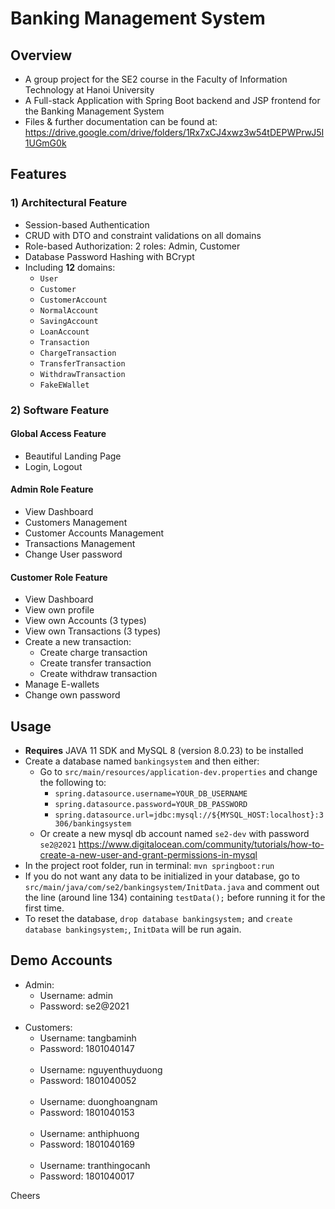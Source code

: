 # Banking Management System

**<h2>Overview</h2>**
- A group project for the SE2 course in the Faculty of Information Technology at Hanoi University
- A Full-stack Application with Spring Boot backend and JSP frontend for the Banking Management System
- Files & further documentation can be found at: https://drive.google.com/drive/folders/1Rx7xCJ4xwz3w54tDEPWPrwJ5I1UGmG0k

**<h2>Features</h2>**
**<h3>1) Architectural Feature</h3>**
- Session-based Authentication
- CRUD with DTO and constraint validations on all domains
- Role-based Authorization: 2 roles: Admin, Customer
- Database Password Hashing with BCrypt
- Including **12** domains:
    - `User`
    - `Customer`
    - `CustomerAccount`
    - `NormalAccount`
    - `SavingAccount`
    - `LoanAccount`
    - `Transaction`
    - `ChargeTransaction`
    - `TransferTransaction`
    - `WithdrawTransaction`
    - `FakeEWallet`

**<h3>2) Software Feature</h3>**

**<h4>Global Access Feature</h4>**
- Beautiful Landing Page
- Login, Logout

**<h4>Admin Role Feature</h4>**
- View Dashboard
- Customers Management
- Customer Accounts Management
- Transactions Management
- Change User password

**<h4>Customer Role Feature</h4>**
- View Dashboard
- View own profile
- View own Accounts (3 types)
- View own Transactions (3 types)
- Create a new transaction:
  - Create charge transaction
  - Create transfer transaction
  - Create withdraw transaction
- Manage E-wallets
- Change own password

**<h2>Usage</h2>**
- **Requires** JAVA 11 SDK and MySQL 8 (version 8.0.23) to be installed
- Create a database named `bankingsystem` and then either:
    - Go to `src/main/resources/application-dev.properties` and change the following to:
        - `spring.datasource.username=YOUR_DB_USERNAME`
        - `spring.datasource.password=YOUR_DB_PASSWORD`
        - `spring.datasource.url=jdbc:mysql://${MYSQL_HOST:localhost}:3306/bankingsystem`
    - Or create a new mysql db account named `se2-dev` with password `se2@2021`
      https://www.digitalocean.com/community/tutorials/how-to-create-a-new-user-and-grant-permissions-in-mysql
- In the project root folder, run in terminal: `mvn springboot:run`
- If you do not want any data to be initialized in your database, go to `src/main/java/com/se2/bankingsystem/InitData.java` and comment out the line (around line 134) containing `testData();` before running it for the first time.
- To reset the database, `drop database bankingsystem;` and `create database bankingsystem;`, `InitData` will be run again.

**<h2>Demo Accounts</h2>**
- Admin: 
    - Username: admin
    - Password: se2@2021
      **<br><br>**
- Customers:
    - Username: tangbaminh
    - Password: 1801040147
      **<br><br>**
    - Username: nguyenthuyduong
    - Password: 1801040052
      **<br><br>**
    - Username: duonghoangnam
    - Password: 1801040153
      **<br><br>**
    - Username: anthiphuong
    - Password: 1801040169
      **<br><br>**
    - Username: tranthingocanh
    - Password: 1801040017
    
Cheers
